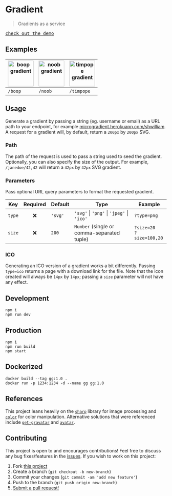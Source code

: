 # Gradient

> Gradients as a service

<kbd>
  <a href="https://microgradient.herokuapp.com/hello" target="_blank" rel="noopener noreferrer">
    check out the demo
  </a>
</kbd>

## Examples

| <img alt="boop gradient" src="https://user-images.githubusercontent.com/38357771/87625117-34da9100-c6de-11ea-9137-4d7b77a3a349.jpg" width="80" height="80"> | <img alt="noob gradient" src="https://user-images.githubusercontent.com/38357771/87625119-360bbe00-c6de-11ea-9493-ffcb49c0e68e.jpg" width="80" height="80"> | <img alt="timpope gradient" src="https://user-images.githubusercontent.com/38357771/87625121-373ceb00-c6de-11ea-9136-2ade1d327ae7.jpg" width="80" height="80"> |
| ----------------------------------------------------------------------------------------------------------------------------------------------------------- | ----------------------------------------------------------------------------------------------------------------------------------------------------------- | -------------------------------------------------------------------------------------------------------------------------------------------------------------- |
| `/boop`                                                                                                                                                     | `/noob`                                                                                                                                                     | `/timpope`                                                                                                                                                     |

## Usage

Generate a gradient by passing a string (eg. username or email) as a URL path to
your endpoint, for example [microgradient.herokuapp.com/shwilliam](https://microgradient.herokuapp.com/shwilliam).
A request for a gradient will, by default, return a `200px` by `200px` SVG.

### Path

The path of the request is used to pass a string used to seed the gradient.
Optionally, you can also specify the size of the output. For example,
`/janedoe/42,42` will return a `42px` by `42px` SVG gradient.

### Parameters

Pass optional URL query parameters to format the requested gradient.

| Key    | Required | Default | Type                                       | Example                       |
| ------ | :------: | ------- | ------------------------------------------ | ----------------------------- |
| `type` |    ❌    | `'svg'` | `'svg'` \| `'png'` \| `'jpeg'` \| `'ico'`  | `?type=png`                   |
| `size` |    ❌    | `200`   | `Number` (single or comma-separated tuple) | `?size=20`<br> `?size=100,20` |

### ICO

Generating an ICO version of a gradient works a bit differently. Passing `type=ico`
returns a page with a download link for the file. Note that the icon created will
always be `14px` by `14px`; passing a `size` parameter will not have any effect.

## Development

```terminal
npm i
npm run dev
```

## Production

```terminal
npm i
npm run build
npm start
```

## Dockerized

```terminal
docker build --tag gg:1.0 .
docker run -p 1234:1234 -d --name gg gg:1.0
```

## References

This project leans heavily on the [`sharp`](https://github.com/lovell/sharp)
library for image processing and [`color`](https://github.com/Qix-/color) for
color manipulation. Alternative solutions that were referenced include
[`get-gravatar`](https://github.com/sindresorhus/get-gravatar) and
[`avatar`](https://github.com/tobiaslins/avatar/).

## Contributing

This project is open to and encourages contributions! Feel free to discuss any
bug fixes/features in the [issues](https://github.com/shwilliam/gradient/issues).
If you wish to work on this project:

1. Fork [this project](https://github.com/shwilliam/gradient)
2. Create a branch (`git checkout -b new-branch`)
3. Commit your changes (`git commit -am 'add new feature'`)
4. Push to the branch (`git push origin new-branch`)
5. [Submit a pull request!](https://github.com/shwilliam/gradient/pull/new/master)
